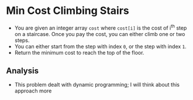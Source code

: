 # Min Cost Climbing Stairs
- You are given an integer array `cost` where `cost[i]` is the cost of i<sup>th</sup> step on a staircase. Once you pay the cost, you can either climb one or two steps.
- You can either start from the step with index `0`, or the step with index `1`.
- Return the minimum cost to reach the top of the floor.

## Analysis
- This problem dealt with dynamic programming; I will think about this approach more
